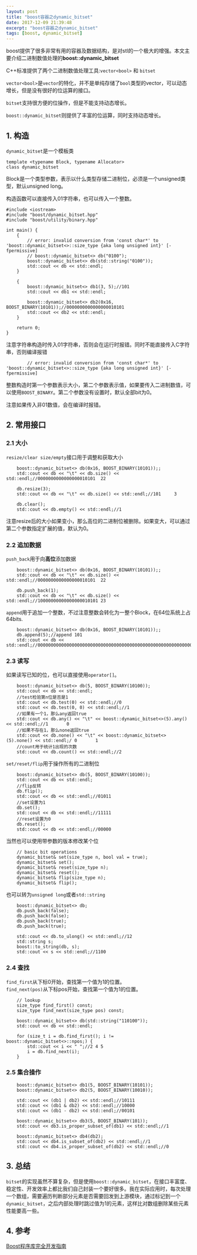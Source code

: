 ```yaml
---
layout: post
title: "boost容器之dynamic_bitset"
date: 2017-12-09 21:39:48
excerpt: "boost容器之dynamic_bitset"
tags: [boost, dynamic_bitset]
---
```


boost提供了很多非常有用的容器及数据结构，是对stl的一个极大的增强。本文主要介绍二进制数值处理的**boost::dynamic_bitset**

<!--more-->

C++标准提供了两个二进制数值处理工具:`vector<bool>` 和 `bitset`

`vector<bool>`是`vector`的特化，并不是单纯存储了`bool`类型的vector，可以动态增长，但是没有很好的位运算的接口。

`bitset`支持很方便的位操作，但是不能支持动态增长。

`boost::dynamic_bitset`则提供了丰富的位运算，同时支持动态增长。

## 1. 构造

`dynamic_bitset`是一个模板类

```
template <typename Block, typename Allocator>
class dynamic_bitset
```

Block是一个类型参数，表示以什么类型存储二进制位，必须是一个unsigned类型，默认unsigned long。

构造函数可以直接传入01字符串，也可以传入一个整数。

```
#include <iostream>
#include "boost/dynamic_bitset.hpp"
#include "boost/utility/binary.hpp"

int main() {
    {
        // error: invalid conversion from 'const char*' to 'boost::dynamic_bitset<>::size_type {aka long unsigned int}' [-fpermissive]
        // boost::dynamic_bitset<> db("0100");
        boost::dynamic_bitset<> db(std::string("0100"));
        std::cout << db << std::endl;
    }

    {
        boost::dynamic_bitset<> db1(3, 5);//101
        std::cout << db1 << std::endl;

        boost::dynamic_bitset<> db2(0x16, BOOST_BINARY(10101));//0000000000000000010101
        std::cout << db2 << std::endl;
    }

    return 0;
}
```

注意字符串构造时传入01字符串，否则会在运行时报错。同时不能直接传入C字符串，否则编译报错

```
        // error: invalid conversion from 'const char*' to 'boost::dynamic_bitset<>::size_type {aka long unsigned int}' [-fpermissive]
```

整数构造时第一个参数表示大小，第二个参数表示值，如果要传入二进制数值，可以使用`BOOST_BINARY`。第二个参数没有设置时，默认全部bit为0。

注意如果传入非01数值，会在编译时报错。

## 2. 常用接口

### 2.1 大小

`resize/clear size/empty`接口用于调整和获取大小

```
    boost::dynamic_bitset<> db(0x16, BOOST_BINARY(10101));;
    std::cout << db << "\t" << db.size() << std::endl;//0000000000000000010101  22

    db.resize(3);
    std::cout << db << "\t" << db.size() << std::endl;//101     3

    db.clear();
    std::cout << db.empty() << std::endl;//1
```

注意resize后的大小如果变小，那么高位的二进制位被删除。如果变大，可以通过第二个参数指定扩展的值，默认为0。

### 2.2 追加数据

`push_back`用于向**高位**添加数据

```
    boost::dynamic_bitset<> db(0x16, BOOST_BINARY(10101));;
    std::cout << db << "\t" << db.size() << std::endl;//0000000000000000010101  22

    db.push_back(1);
    std::cout << db << "\t" << db.size() << std::endl;//10000000000000000010101 23
```

`append`用于追加一个整数，不过注意整数会转化为一整个Block，在64位系统上占64bits.

```
    boost::dynamic_bitset<> db(0x16, BOOST_BINARY(10101));;
    db.append(5);//append 101
    std::cout << db << std::endl;//00000000000000000000000000000000000000000000000000000000000001010000000000000000010101
```

### 2.3 读写

如果读写已知的位，也可以直接使用`operator[]`。

```
    boost::dynamic_bitset<> db(5, BOOST_BINARY(10100));
    std::cout << db << std::endl;
    //test检验第n位是否是1
    std::cout << db.test(0) << std::endl;//0
    std::cout << db.test(0, 0) << std::endl;//1
    //如果有一个1，那么any返回true
    std::cout << db.any() << "\t" << boost::dynamic_bitset<>(5).any() << std::endl;//1       0
    //如果不存在1，那么none返回true
    std::cout << db.none() << "\t" << boost::dynamic_bitset<>(5).none() << std::endl;/ 0       1
    //count用于统计1出现的次数
    std::cout << db.count() << std::endl;//2
```

`set/reset/flip`用于操作所有的二进制位

```
    boost::dynamic_bitset<> db(5, BOOST_BINARY(10100));
    std::cout << db << std::endl;
    //flip反转
    db.flip();
    std::cout << db << std::endl;//01011
    //set设置为1
    db.set();
    std::cout << db << std::endl;//11111
    //reset设置为0
    db.reset();
    std::cout << db << std::endl;//00000
```

当然也可以使用带参数的版本修改某个位

```
    // basic bit operations
    dynamic_bitset& set(size_type n, bool val = true);
    dynamic_bitset& set();
    dynamic_bitset& reset(size_type n);
    dynamic_bitset& reset();
    dynamic_bitset& flip(size_type n);
    dynamic_bitset& flip();
```

也可以转为`unsigned long`或者`std::string`

```
    boost::dynamic_bitset<> db;
    db.push_back(false);
    db.push_back(false);
    db.push_back(true);
    db.push_back(true);

    std::cout << db.to_ulong() << std::endl;//12
    std::string s;
    boost::to_string(db, s);
    std::cout << s << std::endl;//1100
```

### 2.4 查找

`find_first`从下标0开始，查找第一个值为1的位置。  
`find_next(pos)`从下标pos开始，查找第一个值为1的位置。  

```
    // lookup
    size_type find_first() const;
    size_type find_next(size_type pos) const;
```

```
    boost::dynamic_bitset<> db(std::string("110100"));
    std::cout << db << std::endl;

    for (size_t i = db.find_first(); i != boost::dynamic_bitset<>::npos;) {
        std::cout << i << " ";//2 4 5
        i = db.find_next(i);
    }
```

### 2.5 集合操作

```
    boost::dynamic_bitset<> db1(5, BOOST_BINARY(10101));
    boost::dynamic_bitset<> db2(5, BOOST_BINARY(10010));

    std::cout << (db1 | db2) << std::endl;//10111
    std::cout << (db1 & db2) << std::endl;//10000
    std::cout << (db1 - db2) << std::endl;//00101

    boost::dynamic_bitset<> db3(5, BOOST_BINARY(101));
    std::cout << db3.is_proper_subset_of(db1) << std::endl;//1

    boost::dynamic_bitset<> db4(db2);
    std::cout << db4.is_subset_of(db2) << std::endl;//1
    std::cout << db4.is_proper_subset_of(db2) << std::endl;//0
```

## 3. 总结

`bitset`的实现虽然不算复杂，但是使用`boost::dynamic_bitset`，在接口丰富度、稳定性、开发效率上都比我们自己封装一个要好很多。我在实际应用时，每次处理一个数组，需要遍历判断部分元素是否需要回发到上游模块，通过标记到一个`dynamic_bitset`，之后内部处理时跳过值为1的元素，这样比对数组删除某些元素性能要高一些。

## 4. 参考

[Boost程序库完全开发指南](https://book.douban.com/subject/26320630/)
